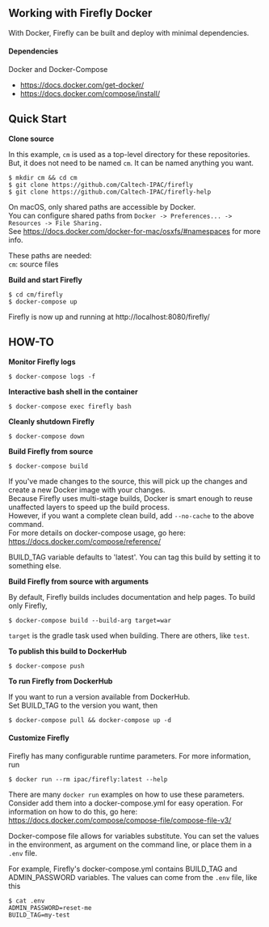 Working with Firefly Docker
--------------------------- 

With Docker, Firefly can be built and deploy with minimal dependencies.  

#### Dependencies

Docker and Docker-Compose     
- https://docs.docker.com/get-docker/
- https://docs.docker.com/compose/install/


## Quick Start

**Clone source**

In this example, `cm` is used as a top-level directory for these repositories.  But, it does not need to be named `cm`.
It can be named anything you want.

    $ mkdir cm && cd cm
    $ git clone https://github.com/Caltech-IPAC/firefly
    $ git clone https://github.com/Caltech-IPAC/firefly-help

On macOS, only shared paths are accessible by Docker.  
You can configure shared paths from `Docker -> Preferences... -> Resources -> File Sharing.`  
See https://docs.docker.com/docker-for-mac/osxfs/#namespaces for more info.

These paths are needed:  
`cm`: source files  

**Build and start Firefly**

    $ cd cm/firefly
    $ docker-compose up

Firefly is now up and running at http://localhost:8080/firefly/



## HOW-TO

**Monitor Firefly logs**

    $ docker-compose logs -f 


**Interactive bash shell in the container**

    $ docker-compose exec firefly bash


**Cleanly shutdown Firefly**

    $ docker-compose down

**Build Firefly from source**

    $ docker-compose build

If you've made changes to the source, this will pick up the changes and create a new Docker image with your changes.  
Because Firefly uses multi-stage builds, Docker is smart enough to reuse unaffected layers to speed up the build process.  
However, if you want a complete clean build, add `--no-cache` to the above command.  
For more details on docker-compose usage, go here: https://docs.docker.com/compose/reference/ 

BUILD_TAG variable defaults to 'latest'.  You can tag this build by setting it to something else.


**Build Firefly from source with arguments**

By default, Firefly builds includes documentation and help pages.  To build only Firefly, 

    $ docker-compose build --build-arg target=war

`target` is the gradle task used when building.  There are others, like `test`.


**To publish this build to DockerHub**

    $ docker-compose push

**To run Firefly from DockerHub**

If you want to run a version available from DockerHub.  
Set BUILD_TAG to the version you want, then 

    $ docker-compose pull && docker-compose up -d



#### Customize Firefly

Firefly has many configurable runtime parameters.  For more information, run

    $ docker run --rm ipac/firefly:latest --help

There are many `docker run` examples on how to use these parameters.  Consider add them into a docker-compose.yml for 
easy operation.  For information on how to do this, go here: https://docs.docker.com/compose/compose-file/compose-file-v3/

Docker-compose file allows for variables substitute.  You can set the values in the environment, as argument on the command 
line, or place them in a `.env` file.

For example, Firefly's docker-compose.yml contains BUILD_TAG and ADMIN_PASSWORD variables.  The values can come from the 
`.env` file, like this

    $ cat .env
    ADMIN_PASSWORD=reset-me
    BUILD_TAG=my-test 


